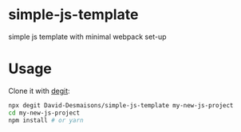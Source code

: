 # simple-js-template
simple js template with minimal webpack set-up

# Usage

Clone it with [degit](https://github.com/Rich-Harris/degit):

```bash
npx degit David-Desmaisons/simple-js-template my-new-js-project
cd my-new-js-project
npm install # or yarn
```

